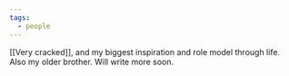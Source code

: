 ```yaml
---
tags:
  - people
---
```



[[Very cracked]], and my biggest inspiration and role model through life. Also my older brother. Will write more soon.